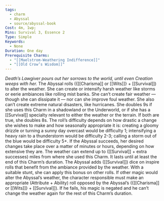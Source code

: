 ```yaml
---
tags:
  - charm
  - Abyssal
  - source/abyssal-book
Cost: 4m, 1wp; 
Mins: Survival 3, Essence 2
Type: Simple
Keywords:
  - None
Duration: One day
Prerequisite Charms:
  - "[[Maelstrom-Weathering Indifference]]"
  - "[[Old Crow’s Wisdom]]"
---
```

*Death’s Lawgiver pours out her sorrows to the world, until even Creation weeps with her.*
The Abyssal rolls ({[[Charisma]] or [[Wits]]} + [[Survival]]) to alter the weather. She can create or intensify harsh weather like storms or eerie ambiances like rolling mist banks. She can’t create fair weather — though she can dissipate it — nor can she improve foul weather. She also can’t create extreme natural disasters, like hurricanes. She doubles 9s if she uses this Charm in a shadowland or the Underworld, or if she has a [[Survival]] specialty relevant to either the weather or the terrain. If both are true, she doubles 8s.
The roll’s difficulty depends on how drastic a change she wishes to make and how seasonally appropriate it is: creating a gloomy drizzle or turning a sunny day overcast would be difficulty 1; intensifying a heavy rain to a thunderstorm would be difficulty 2-3; calling a storm out of the blue would be difficulty 5+.
If the Abyssal succeeds, her desired changes take place over a matter of minutes or hours, depending on how extensive they are.
The weather can extend up to ([[Survival]] + extra successes) miles from where she used this Charm. It lasts until at least the end of this Charm’s duration. The Abyssal adds ([[Survival]]) dice on inspire rolls that benefit from the ambiance provided by the weather. With a suitable stunt, she can apply this bonus on other rolls.
If other magic would alter the Abyssal’s weather, the character responsible must make an appropriate (Attribute + Ability) roll opposed by the Abyssal’s ({[[Charisma]] or [[Wits]]} + [[Survival]]). If he fails, his magic is negated and he can’t change the weather again for the rest of this Charm’s duration.